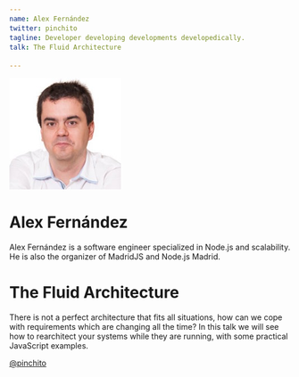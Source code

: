 ```yaml
---
name: Alex Fernández
twitter: pinchito
tagline: Developer developing developments developedically.
talk: The Fluid Architecture

---
```


![Alex Fernández](/media/speakers/alex_fernandez.jpg)

# Alex Fernández
Alex Fernández is a software engineer specialized in Node.js and scalability. He is also the organizer of MadridJS and Node.js Madrid.


# The Fluid Architecture
There is not a perfect architecture that fits all situations, how can we cope with requirements which are changing all the time? In this talk we will see how to rearchitect your systems while they are running, with some practical JavaScript examples.

[@pinchito](https://twitter.com/pinchito)
